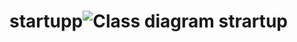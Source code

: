 # startupp![Class diagram strartup](https://user-images.githubusercontent.com/94602773/207093008-5840af8c-55b2-44cc-889c-f61c1640212a.png)

